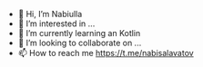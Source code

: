 - 👋 Hi, I’m Nabiulla
- 👀 I’m interested in ...
- 🌱 I’m currently learning an Kotlin  
- 💞️ I’m looking to collaborate on ...
- 📫 How to reach me https://t.me/nabisalavatov

<!---
SalavatovNabiulla/SalavatovNabiulla is a ✨ special ✨ repository because its `README.md` (this file) appears on your GitHub profile.
You can click the Preview link to take a look at your changes.
--->
